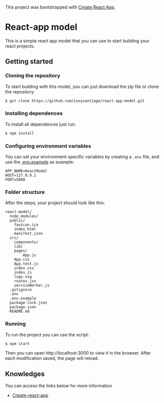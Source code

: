 This project was bootstrapped with [Create React App](https://github.com/facebookincubator/create-react-app).

# React-app model

This is a simple react app model that you can use to start building your react projects.

## Getting started

### Cloning the repository

To start building with this model, you can just download the zip file or clone the repository:

```bash
$ git clone https://github.com/Levysantiago/react-app-model.git
```

### Installing dependences

To install all dependences just run:

```bash
$ npm install
```

### Configuring environment variables

You can set your environment-specific variables by creating a `.env` file, and use the [.env.example](https://github.com/Levysantiago/react-app-model/blob/master/.env.example) as example:

```
APP_NAME=ReactModel
HOST=127.0.0.1
PORT=5000
```

### Folder structure

After the steps, your project should look like this:

```
react-model/
  node_modules/
  public/
    favicon.ico
    index.html
    manifest.json
  src/
    components/
    lib/
    pages/
        App.js
    App.css
    App.test.js
    index.css
    index.js
    logo.svg
    routes.jsx
    serviceWorker.js
  .gitignore
  .env
  .env.example
  package-lock.json
  package.json
  README.md
```

### Running

To run the project you can use the script:

```bash
$ npm start
```

Then you can open http://localhost:3000 to view it in the browser. After each modification saved, the page will reload.

## Knowledges

You can access the links below for more information

- [Create-react-app](https://create-react-app.dev/docs/getting-started/)
